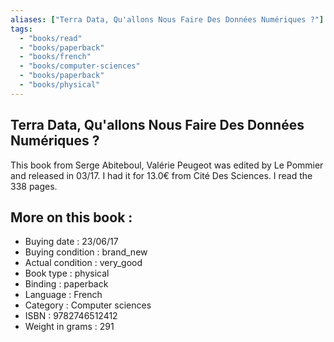```yaml
---
aliases: ["Terra Data, Qu'allons Nous Faire Des Données Numériques ?"] 
tags: 
  - "books/read" 
  - "books/paperback" 
  - "books/french"
  - "books/computer-sciences"
  - "books/paperback"
  - "books/physical"
---
```



## Terra Data, Qu'allons Nous Faire Des Données Numériques ?
This book from Serge Abiteboul, Valérie Peugeot was edited by Le Pommier and released in 03/17. I had it for 13.0€ from Cité Des Sciences. I read the 338 pages.

## More on this book :
- Buying date : 23/06/17
- Buying condition : brand_new
- Actual condition : very_good
- Book type : physical
- Binding : paperback
- Language : French
- Category : Computer sciences
- ISBN : 9782746512412
- Weight in grams : 291
